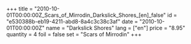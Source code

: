 +++
title = "2010-10-01T00:00:00Z_Scars_of_Mirrodin_Darkslick_Shores_[en]_false"
id = "e530388b-eb19-4211-abd8-8a4c3c38c3af"
date = "2010-10-01T00:00:00Z"
name = "Darkslick Shores"
lang = ["en"]
price = "8.95"
quantity = 4
foil = false
set = "Scars of Mirrodin"
+++
